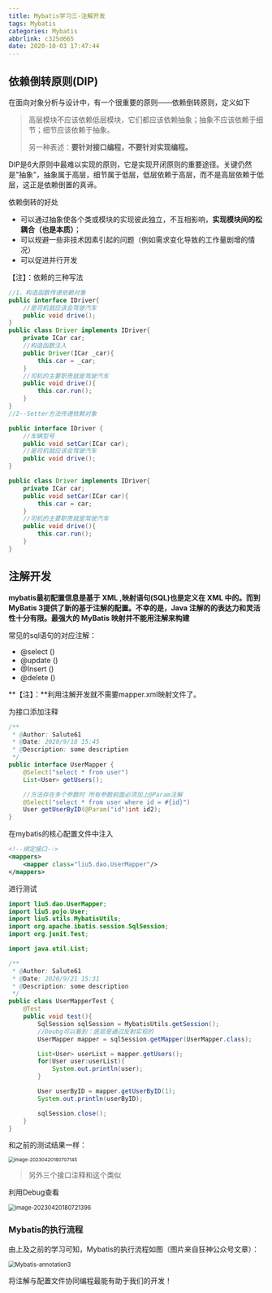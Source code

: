 ```yaml
---
title: Mybatis学习三-注解开发
tags: Mybatis
categories: Mybatis
abbrlink: c325d665
date: 2020-10-03 17:47:44
---
```


## 依赖倒转原则(DIP)

在面向对象分析与设计中，有一个很重要的原则——依赖倒转原则，定义如下

> 高层模块不应该依赖低层模块，它们都应该依赖抽象；抽象不应该依赖于细节；细节应该依赖于抽象。
>
> 另一种表述：**要针对接口编程，不要针对实现编程。**

DIP是6大原则中最难以实现的原则，它是实现开闭原则的重要途径。关键仍然是"抽象"，抽象属于高层，细节属于低层，低层依赖于高层，而不是高层依赖于低层，这正是依赖倒置的真谛。

依赖倒转的好处

- 可以通过抽象使各个类或模块的实现彼此独立，不互相影响，**实现模块间的松耦合（也是本质）**；
- 可以规避一些非技术因素引起的问题（例如需求变化导致的工作量剧增的情况）
- 可以促进并行开发

<!--more-->

【注】：依赖的三种写法

```java
//1、构造函数传递依赖对象
public interface IDriver{
	//是司机就应该会驾驶汽车
	public void drive();
}
public class Driver implements IDriver{
	private ICar car;
	//构造函数注入
	public Driver(ICar _car){
		this.car = _car;
	}	
	//司机的主要职责就是驾驶汽车
	public void drive(){
		this.car.run();
	}
}
//2--Setter方法传递依赖对象 

public interface IDriver {
	//车辆型号
	public void setCar(ICar car);
	//是司机就应该会驾驶汽车
	public void drive();
}

public class Driver implements IDriver{
	private ICar car;
	public void setCar(ICar car){
		this.car = car;
	}
	//司机的主要职责就是驾驶汽车
	public void drive(){
		this.car.run();
	}
}
```





## 注解开发

**mybatis最初配置信息是基于 XML ,映射语句(SQL)也是定义在 XML 中的。而到MyBatis 3提供了新的基于注解的配置。不幸的是，Java 注解的的表达力和灵活性十分有限。最强大的 MyBatis 映射并不能用注解来构建**

常见的sql语句的对应注解：

- @select ()
- @update ()
- @Insert ()
- @delete ()

**【注】：**利用注解开发就不需要mapper.xml映射文件了。

为接口添加注释

```java
/**
 * @Author: Salute61
 * @Date: 2020/9/18 15:45
 * @Description: some description
 */
public interface UserMapper {
    @Select("select * from user")
    List<User> getUsers();

    //方法存在多个参数时 所有参数前面必须加上@Param注解
    @Select("select * from user where id = #{id}")
    User getUserByID(@Param("id")int id2);
}
```

在mybatis的核心配置文件中注入

```xml
<!--绑定接口-->
<mappers>
    <mapper class="liu5.dao.UserMapper"/>
</mappers>
```

进行测试

```java
import liu5.dao.UserMapper;
import liu5.pojo.User;
import liu5.utils.MybatisUtils;
import org.apache.ibatis.session.SqlSession;
import org.junit.Test;

import java.util.List;

/**
 * @Author: Salute61
 * @Date: 2020/9/21 15:31
 * @Description: some description
 */
public class UserMapperTest {
    @Test
    public void test(){
        SqlSession sqlSession = MybatisUtils.getSession();
        //Deubg可以看到：底层是通过反射实现的
        UserMapper mapper = sqlSession.getMapper(UserMapper.class);

        List<User> userList = mapper.getUsers();
        for(User user:userList){
            System.out.println(user);
        }

        User userByID = mapper.getUserByID(1);
        System.out.println(userByID);

        sqlSession.close();
    }
}
```

和之前的测试结果一样：

<img src="https://leslie1-1309334886.cos.ap-shanghai.myqcloud.com/obsidian/image-20230420180707145.png" alt="image-20230420180707145" style="zoom:67%;" />

> 另外三个接口注释和这个类似

利用Debug查看

<img src="https://leslie1-1309334886.cos.ap-shanghai.myqcloud.com/obsidian/image-20230420180721396.png" alt="image-20230420180721396" style="zoom:80%;" />



### Mybatis的执行流程

由上及之前的学习可知，Mybatis的执行流程如图（图片来自狂神公众号文章）：

<img src="https://leslie1-1309334886.cos.ap-shanghai.myqcloud.com/obsidian/Mybatis-annotation3.png" alt="Mybatis-annotation3" style="zoom:80%;" />

将注解与配置文件协同编程最能有助于我们的开发！